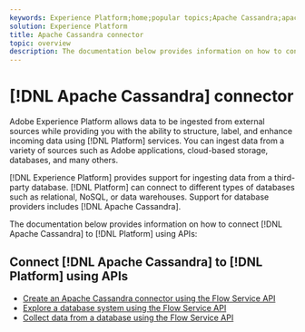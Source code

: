 ```yaml
---
keywords: Experience Platform;home;popular topics;Apache Cassandra;apache cassandra;cassandra;Cassandra
solution: Experience Platform
title: Apache Cassandra connector
topic: overview
description: The documentation below provides information on how to connect Apache Cassandra to Platform using APIs.
---
```


# [!DNL Apache Cassandra] connector

Adobe Experience Platform allows data to be ingested from external sources while providing you with the ability to structure, label, and enhance incoming data using [!DNL Platform] services. You can ingest data from a variety of sources such as Adobe applications, cloud-based storage, databases, and many others.

[!DNL Experience Platform] provides support for ingesting data from a third-party database. [!DNL Platform] can connect to different types of databases such as relational, NoSQL, or data warehouses. Support for database providers includes [!DNL Apache Cassandra].

The documentation below provides information on how to connect [!DNL Apache Cassandra] to [!DNL Platform] using APIs:

## Connect [!DNL Apache Cassandra] to [!DNL Platform] using APIs

- [Create an Apache Cassandra connector using the Flow Service API](../../tutorials/api/create/databases/cassandra.md)
- [Explore a database system using the Flow Service API](../../tutorials/api/explore/database-nosql.md)
- [Collect data from a database using the Flow Service API](../../tutorials/api/collect/database-nosql.md)